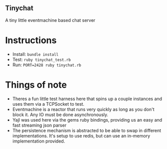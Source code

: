 ## Tinychat

A tiny little eventmachine based chat server

# Instructions
* Install: `bundle install`
* Test: `ruby tinychat_test.rb`
* Run: `PORT=2428 ruby tinychat.rb`

# Things of note
* Theres a fun little test harness here that spins up a couple instances and uses them via a TCPSocket to test.
* Eventmachine is a reactor that runs very quickly as long as you don't block it. Any IO must be done asynchronously.
* Yajl was used here via the gems ruby bindings, providing us an easy and fast streaming json parser
* The persistence mechanism is abstracted to be able to swap in different implementations. It's setup to use redis, but can use an in-memory implementation provided.
